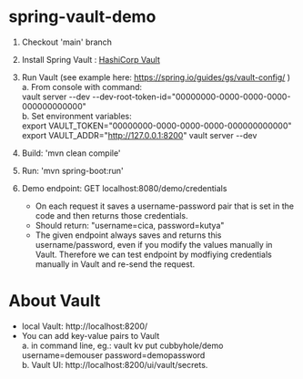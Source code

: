 # spring-vault-demo

1. Checkout 'main' branch

2. Install Spring Vault : [HashiCorp Vault](https://www.vaultproject.io/downloads/)  

3. Run Vault (see example here: https://spring.io/guides/gs/vault-config/ )  
	a. From console with command:  
		vault server --dev --dev-root-token-id="00000000-0000-0000-0000-000000000000"  
	b. Set environment variables:  
		export VAULT_TOKEN="00000000-0000-0000-0000-000000000000"  
		export VAULT_ADDR="http://127.0.0.1:8200" 
		vault server --dev   

3. Build: 'mvn clean compile'

4. Run: 'mvn spring-boot:run'

5. Demo endpoint: GET localhost:8080/demo/credentials  
	- On each request it saves a username-password pair that is set in the code and then returns those credentials.   
	- Should return: "username=cica, password=kutya"  
	- The given endpoint always saves and returns this username/password, even if you modify the values manually in Vault. 		Therefore we can test endpoint by modfiying credentials manually in Vault and re-send the request.  


# About Vault
- local Vault: http://localhost:8200/
- You can add key-value pairs to Vault   
	a. in command line, eg.: vault kv put cubbyhole/demo username=demouser password=demopassword  
	b. Vault UI: http://localhost:8200/ui/vault/secrets.  





